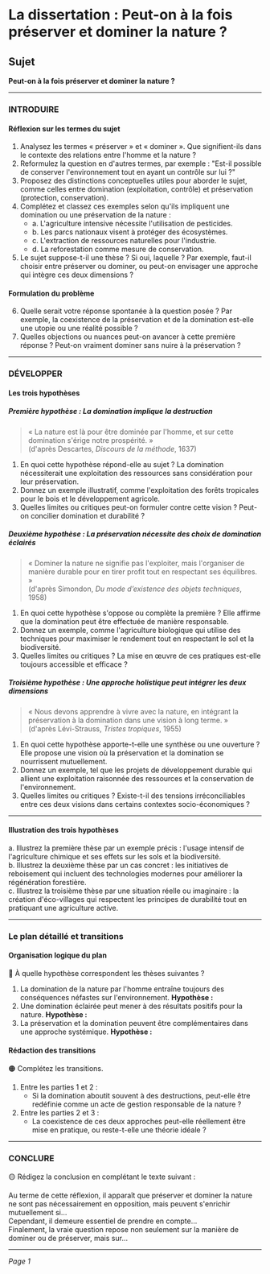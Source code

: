 # La dissertation : Peut-on à la fois préserver et dominer la nature ?

## Sujet
**Peut-on à la fois préserver et dominer la nature ?**

---

### INTRODUIRE

#### Réflexion sur les termes du sujet

1. Analysez les termes « préserver » et « dominer ». Que signifient-ils dans le contexte des relations entre l'homme et la nature ?
2. Reformulez la question en d'autres termes, par exemple : "Est-il possible de conserver l'environnement tout en ayant un contrôle sur lui ?"
3. Proposez des distinctions conceptuelles utiles pour aborder le sujet, comme celles entre domination (exploitation, contrôle) et préservation (protection, conservation).
4. Complétez et classez ces exemples selon qu'ils impliquent une domination ou une préservation de la nature :
   - a. L'agriculture intensive nécessite l'utilisation de pesticides.
   - b. Les parcs nationaux visent à protéger des écosystèmes.
   - c. L'extraction de ressources naturelles pour l'industrie.
   - d. La reforestation comme mesure de conservation.
5. Le sujet suppose-t-il une thèse ? Si oui, laquelle ? Par exemple, faut-il choisir entre préserver ou dominer, ou peut-on envisager une approche qui intègre ces deux dimensions ?

#### Formulation du problème

6. Quelle serait votre réponse spontanée à la question posée ? Par exemple, la coexistence de la préservation et de la domination est-elle une utopie ou une réalité possible ?
7. Quelles objections ou nuances peut-on avancer à cette première réponse ? Peut-on vraiment dominer sans nuire à la préservation ?

---

### DÉVELOPPER

#### Les trois hypothèses

##### Première hypothèse : La domination implique la destruction

> « La nature est là pour être dominée par l'homme, et sur cette domination s'érige notre prospérité. »  
> (d'après Descartes, *Discours de la méthode*, 1637)

1. En quoi cette hypothèse répond-elle au sujet ? La domination nécessiterait une exploitation des ressources sans considération pour leur préservation.
2. Donnez un exemple illustratif, comme l'exploitation des forêts tropicales pour le bois et le développement agricole.
3. Quelles limites ou critiques peut-on formuler contre cette vision ? Peut-on concilier domination et durabilité ?

##### Deuxième hypothèse : La préservation nécessite des choix de domination éclairés

> « Dominer la nature ne signifie pas l'exploiter, mais l'organiser de manière durable pour en tirer profit tout en respectant ses équilibres. »  
> (d'après Simondon, *Du mode d’existence des objets techniques*, 1958)

1. En quoi cette hypothèse s'oppose ou complète la première ? Elle affirme que la domination peut être effectuée de manière responsable.
2. Donnez un exemple, comme l'agriculture biologique qui utilise des techniques pour maximiser le rendement tout en respectant le sol et la biodiversité.
3. Quelles limites ou critiques ? La mise en œuvre de ces pratiques est-elle toujours accessible et efficace ?

##### Troisième hypothèse : Une approche holistique peut intégrer les deux dimensions

> « Nous devons apprendre à vivre avec la nature, en intégrant la préservation à la domination dans une vision à long terme. »  
> (d'après Lévi-Strauss, *Tristes tropiques*, 1955)

1. En quoi cette hypothèse apporte-t-elle une synthèse ou une ouverture ? Elle propose une vision où la préservation et la domination se nourrissent mutuellement.
2. Donnez un exemple, tel que les projets de développement durable qui allient une exploitation raisonnée des ressources et la conservation de l'environnement.
3. Quelles limites ou critiques ? Existe-t-il des tensions irréconciliables entre ces deux visions dans certains contextes socio-économiques ?

---

#### Illustration des trois hypothèses

a. Illustrez la première thèse par un exemple précis : l'usage intensif de l'agriculture chimique et ses effets sur les sols et la biodiversité.  
b. Illustrez la deuxième thèse par un cas concret : les initiatives de reboisement qui incluent des technologies modernes pour améliorer la régénération forestière.  
c. Illustrez la troisième thèse par une situation réelle ou imaginaire : la création d'éco-villages qui respectent les principes de durabilité tout en pratiquant une agriculture active.

---

### Le plan détaillé et transitions

#### Organisation logique du plan

🔴 À quelle hypothèse correspondent les thèses suivantes ?

1. La domination de la nature par l'homme entraîne toujours des conséquences néfastes sur l'environnement. **Hypothèse :**
2. Une domination éclairée peut mener à des résultats positifs pour la nature. **Hypothèse :**
3. La préservation et la domination peuvent être complémentaires dans une approche systémique. **Hypothèse :**

#### Rédaction des transitions

🟠 Complétez les transitions.

1. Entre les parties 1 et 2 :  
   - Si la domination aboutit souvent à des destructions, peut-elle être redéfinie comme un acte de gestion responsable de la nature ?
2. Entre les parties 2 et 3 :  
   - La coexistence de ces deux approches peut-elle réellement être mise en pratique, ou reste-t-elle une théorie idéale ?

---

### CONCLURE

🟡 Rédigez la conclusion en complétant le texte suivant :

Au terme de cette réflexion, il apparaît que préserver et dominer la nature ne sont pas nécessairement en opposition, mais peuvent s'enrichir mutuellement si…  
Cependant, il demeure essentiel de prendre en compte…  
Finalement, la vraie question repose non seulement sur la manière de dominer ou de préserver, mais sur…  

---

*Page 1*